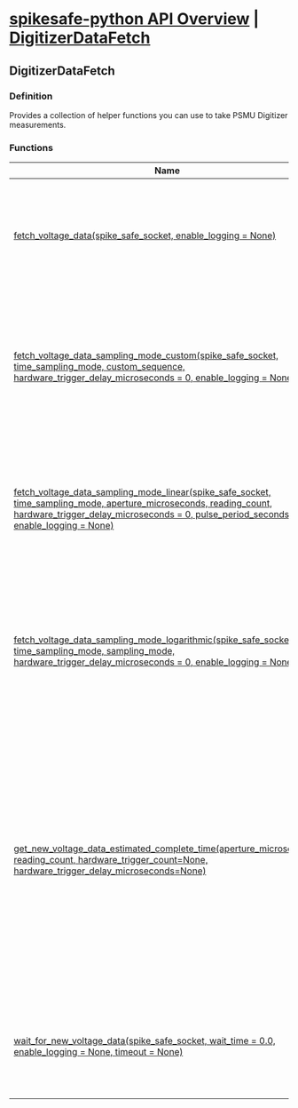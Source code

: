 # [spikesafe-python API Overview](/spikesafe_python_lib_docs/README.md) | [DigitizerDataFetch](/spikesafe_python_lib_docs/DigitizerDataFetch/README.md)

## DigitizerDataFetch

### Definition
Provides a collection of helper functions you can use to take PSMU Digitizer measurements.

### Functions
| Name | Description |
| - | - |
| [fetch_voltage_data(spike_safe_socket, enable_logging = None)](/spikesafe_python_lib_docs/DigitizerDataFetch/fetch_voltage_data/README.md) | Returns an array of voltage readings from the digitizer obtained through a fetch query. |
| [fetch_voltage_data_sampling_mode_custom(spike_safe_socket, time_sampling_mode, custom_sequence, hardware_trigger_delay_microseconds = 0, enable_logging = None)](/spikesafe_python_lib_docs/DigitizerDataFetch/fetch_voltage_data_sampling_mode_custom/README.md) | Returns an array of voltage readings using custom sampling mode from the digitizer obtained through a fetch query. |
| [fetch_voltage_data_sampling_mode_linear(spike_safe_socket, time_sampling_mode, aperture_microseconds, reading_count, hardware_trigger_delay_microseconds = 0, pulse_period_seconds = 0, enable_logging = None)](/spikesafe_python_lib_docs/DigitizerDataFetch/fetch_voltage_data_sampling_mode_linear/README.md) | Returns an array of voltage readings using linear sampling mode from the digitizer obtained through a fetch query. |
| [fetch_voltage_data_sampling_mode_logarithmic(spike_safe_socket, time_sampling_mode, sampling_mode, hardware_trigger_delay_microseconds = 0, enable_logging = None)](/spikesafe_python_lib_docs/DigitizerDataFetch/fetch_voltage_data_sampling_mode_logarithmic/README.md) | Returns an array of voltage readings using logarithmic sampling mode from the digitizer obtained through a fetch query. |
| [get_new_voltage_data_estimated_complete_time(aperture_microseconds, reading_count, hardware_trigger_count=None, hardware_trigger_delay_microseconds=None)](/spikesafe_python_lib_docs/DigitizerDataFetch/get_new_voltage_data_estimated_complete_time/README.md) | Returns the estimated minimum possible time it will take for the SpikeSafe PSMU digitizer to acquire new voltage readings. If hardware triggering is used, this does not take into account the pulse period, so the actual time may be longer. |
| [wait_for_new_voltage_data(spike_safe_socket, wait_time = 0.0, enable_logging = None, timeout = None)](/spikesafe_python_lib_docs/DigitizerDataFetch/wait_for_new_voltage_data/README.md) | Queries the SpikeSafe PSMU digitizer until it responds that it has acquired new data. |